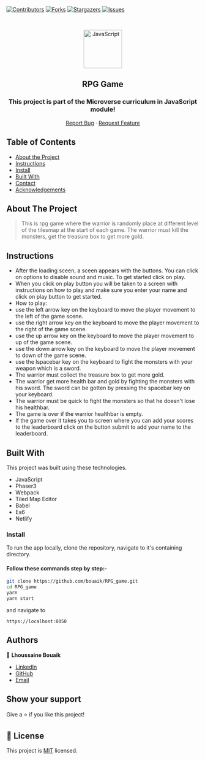 <!--
*** Thanks for checking out this README Template. If you have a suggestion that would
*** make this better, please fork the repo and create a pull request or simply open
*** an issue with the tag "enhancement".
*** Thanks again! Now go create something AMAZING! :D
-->

<!-- PROJECT SHIELDS -->
<!--
*** I'm using markdown "reference style" links for readability.
*** Reference links are enclosed in brackets [ ] instead of parentheses ( ).
*** See the bottom of this document for the declaration of the reference variables
*** for contributors-url, forks-url, etc. This is an optional, concise syntax you may use.
*** https://www.markdownguide.org/basic-syntax/#reference-style-links
-->
[![Contributors][contributors-shield]][contributors-url]
[![Forks][forks-shield]][forks-url]
[![Stargazers][stars-shield]][stars-url]
[![Issues][issues-shield]][issues-url]

<!-- PROJECT LOGO -->

<br />
<p align="center">
  <a href="git@github.com:bouaik/RPG_game.git">
    <p align="center"> <img src="https://phaser.io/images/img.png" alt="JavaScript" width="100" height="100"> </p>
  </a>

  <h2 align="center">RPG Game</h2>
  <h3 align="center"> This project is part of the Microverse curriculum in JavaScript module! </h3>

  <p align="center">
    <a href="hhttps://github.com/bouaik/RPG_game/issues">Report Bug</a>
    · 
    <a href="https://github.com/bouaik/RPG_game/issues">Request Feature</a>
  </p>
</p>

<!-- TABLE OF CONTENTS -->
## Table of Contents

* [About the Project](#about-the-project)
* [Instructions](#Instructions)
* [Install](#Install)
* [Built With](#built-with)
* [Contact](#Authors)
* [Acknowledgements](#acknowledgements)

<!-- ABOUT THE PROJECT -->
## About The Project

> This is  rpg game where the warrior is randomly place at different level of the tilesmap at the start of each game. The warrior must kill the monsters, get the treasure box to get more gold. 

## Instructions
- After the loading sceen, a sceen appears with the buttons. You can click on options to disable sound and music. To get started click on play.
- When you click on play button you will be taken to a screen with instructions on how to play and make sure you enter your name and click on play button to get started.
- How to play:
- use the left arrow key on the keyboard to move the player movement to the left of the game scene.
- use the right arrow key on the keyboard to move the player movement to the right of the game scene.
- use the up arrow key on the keyboard to move the player movement to up of the game scene.
- use the down arrow key on the keyboard to move the player movement to down of the game scene.
- use the lspacebar key on the keyboard to fight the monsters with your weapon which is a sword. 
- The warrior must collect the treasure box to get more gold.
- The warrior get more health bar and gold by fighting the monsters with his sword. The sword can be gotten by pressing the spacebar key on your keyboard.
- The warrior must be quick to fight the monsters so that he doesn't lose his healthbar.
- The game is over if the warrior healthbar is empty.
- If the game over it takes you to screen where you can add your scores to the leaderboard click on the button submit to add your name to the leaderboard.


<!-- BUILD WITH -->
## Built With

This project was built using these technologies.
- JavaScript
- Phaser3
- Webpack
- Tiled Map Editor
- Babel
- Es6
- Netlify


### Install

To run the app locally, clone the repository, navigate to it's containing directory.

#### Follow these commands step by step:-

```bash
git clone https://github.com/bouaik/RPG_game.git
cd RPG_game
yarn
yarn start
```

and navigate to 
```
https://localhost:8050
```


<!-- CONTACT -->
## Authors

👤 **Lhoussaine Bouaik** 
    
- [LinkedIn](https://www.linkedin.com/in/lhoussainebouaik)
- [GitHub](https://github.com/bouaik)
- [Email](bouaik.lhou@gmail.com)


## Show your support

Give a ⭐️ if you like this project!

<!-- MARKDOWN LINKS & IMAGES -->
<!-- https://www.markdownguide.org/basic-syntax/#reference-style-links -->
[contributors-shield]: https://img.shields.io/github/contributors/bouaik/RPG_game.svg?style=flat-square
[contributors-url]: https://github.com/bouaik/RPG_game/graphs/contributors
[forks-shield]: https://img.shields.io/github/forks/bouaik/RPG_game.svg?style=flat-square
[forks-url]: https://github.com/jbouaik/RPG_game/network/members
[stars-shield]: https://img.shields.io/github/stars/bouaik/RPG_game.svg?style=flat-square
[stars-url]: https://github.com/bouaik/RPG_game/stargazers
[issues-shield]: https://img.shields.io/github/issues/bouaik/RPG_game.svg?style=flat-square
[issues-url]: https://github.com/bouaik/RPG_game/issues

## 📝 License

This project is [MIT](https://opensource.org/licenses/MIT) licensed.